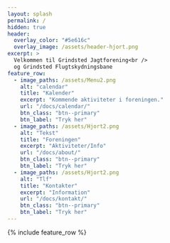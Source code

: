 ```yaml
---
layout: splash
permalink: /
hidden: true
header:
  overlay_color: "#5e616c"
  overlay_image: /assets/header-hjort.png
excerpt: >
  Velkommen til Grindsted Jagtforening<br />
  og Grindsted Flugtskydningsbane
feature_row:
  - image_paths: /assets/Menu2.png
    alt: "calendar"
    title: "Kalender"
    excerpt: "Kommende aktiviteter i foreningen."
    url: "/docs/calendar/"
    btn_class: "btn--primary"
    btn_label: "Tryk her"
  - image_paths: /assets/Hjort2.png
    alt: "Tekst"
    title: "Foreningen"
    excerpt: "Aktiviteter/Info"
    url: "/docs/about/"
    btn_class: "btn--primary"
    btn_label: "Tryk her" 
  - image_paths: /assets/Hjort2.png
    alt: "Tlf"
    title: "Kontakter"
    excerpt: "Information"
    url: "/docs/kontakt/"
    btn_class: "btn--primary"
    btn_label: "Tryk her"
---
```


{% include feature_row %}

